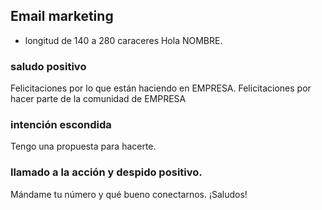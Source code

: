## Email marketing
* longitud de 140 a 280 caraceres
Hola NOMBRE.

### saludo positivo
Felicitaciones por lo que están haciendo en EMPRESA.
Felicitaciones por hacer parte de la comunidad de EMPRESA

### intención escondida
Tengo una propuesta para hacerte.

### llamado a la acción y despido positivo.
Mándame tu número y qué bueno conectarnos. ¡Saludos!

